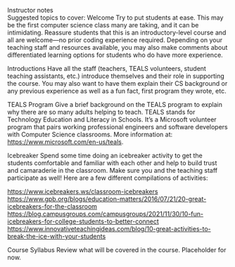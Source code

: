 Instructor notes	
Suggested topics to cover:
Welcome
Try to put students at ease. This may be the first computer science class many are taking, and it can be intimidating. Reassure students that this is an introductory-level course and all are welcome—no prior coding experience required. Depending on your teaching staff and resources available, you may also make comments about differentiated learning options for students who do have more experience.

Introductions
Have all the staff (teachers, TEALS volunteers, student teaching assistants, etc.) introduce themselves and their role in supporting the course. You may also want to have them explain their CS background or any previous experience as well as a fun fact, first program they wrote, etc.

TEALS Program
Give a brief background on the TEALS program to explain why there are so many adults helping to teach. TEALS stands for Technology Education and Literacy in Schools. It’s a Microsoft volunteer program that pairs working professional engineers and software developers with Computer Science classrooms. More information at: https://www.microsoft.com/en-us/teals. 

Icebreaker
Spend some time doing an icebreaker activity to get the students comfortable and familiar with each other and help to build trust and camaraderie in the classroom. Make sure you and the teaching staff participate as well! Here are a few different compilations of activities:


https://www.icebreakers.ws/classroom-icebreakers
https://www.gpb.org/blogs/education-matters/2016/07/21/20-great-icebreakers-for-the-classroom
https://blog.campusgroups.com/campusgroups/2021/11/30/10-fun-icebreakers-for-college-students-to-better-connect
https://www.innovativeteachingideas.com/blog/10-great-activities-to-break-the-ice-with-your-students 

Course Syllabus
Review what will be covered in the course. Placeholder for now.


